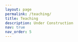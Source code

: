 ```yaml
---
layout: page
permalink: /teaching/
title: Teaching
description: Under Construction
nav: true
nav_order: 5
---
```


<!-- 
For now, this page is assumed to be a static description of your courses. You can convert it to a collection similar to `_projects/` so that you can have a dedicated page for each course.

Organize your courses by years, topics, or universities, however you like!
 -->
